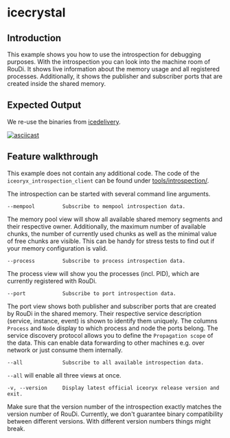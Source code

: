 # icecrystal

## Introduction

This example shows you how to use the introspection for debugging purposes. With the introspection you can
look into the machine room of RouDi. It shows live information about the memory usage and all
registered processes. Additionally, it shows the publisher and subscriber ports that are created inside the shared
memory.

## Expected Output

We re-use the binaries from
[icedelivery](https://github.com/eclipse-iceoryx/iceoryx/tree/v2.0.0/iceoryx_examples/icedelivery).

[![asciicast](https://asciinema.org/a/476669.svg)](https://asciinema.org/a/476669)

## Feature walkthrough

This example does not contain any additional code. The code of the `iceoryx_introspection_client` can be found under
[tools/introspection/](https://github.com/eclipse-iceoryx/iceoryx/tree/v2.0.0/tools/introspection).

The introspection can be started with several command line arguments.

    --mempool         Subscribe to mempool introspection data.

The memory pool view will show all available shared memory segments and their respective owner. Additionally, the
maximum number of available chunks, the number of currently used chunks as well as the minimal value of free chunks
are visible. This can be handy for stress tests to find out if your memory configuration is valid.

    --process         Subscribe to process introspection data.

The process view will show you the processes (incl. PID), which are currently registered with RouDi.

    --port            Subscribe to port introspection data.

The port view shows both publisher and subscriber ports that are created by RouDi in the shared memory. Their respective service
description (service, instance, event) is shown to identify them uniquely. The columns `Process` and `Node` display to which
process and node the ports belong. The service discovery protocol allows you to define the `Propagation scope` of the data. This
can enable data forwarding to other machines e.g. over network or just consume them internally.

    --all             Subscribe to all available introspection data.

`--all` will enable all three views at once.

    -v, --version     Display latest official iceoryx release version and exit.

Make sure that the version number of the introspection exactly matches the version number of RouDi. Currently,
we don't guarantee binary compatibility between different versions. With different version numbers things might break.

